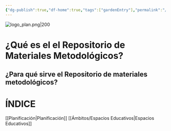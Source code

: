 ```yaml
---
{"dg-publish":true,"df-home":true,"tags":["gardenEntry"],"permalink":"/bienvenida/","dgPassFrontmatter":true,"noteIcon":"","updated":"2025-06-23T09:03:03.922-04:00"}
---
```


![logo_plan.png|200](/img/user/Imagenes/logo_plan.png)
# ¿Qué es el el Repositorio de Materiales Metodológicos?

## ¿Para qué sirve el Repositorio de materiales metodológicos?

# ÍNDICE

[[Planificación\|Planificación]]
[[Ámbitos/Espacios Educativos\|Espacios Educativos]]